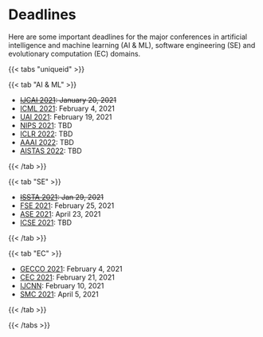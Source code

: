 # Deadlines

Here are some important deadlines for the major conferences in artificial intelligence and machine learning (AI & ML), software engineering (SE) and evolutionary computation (EC) domains.

{{< tabs "uniqueid" >}}

{{< tab "AI & ML" >}}

- ~~[IJCAI 2021](https://ijcai-21.org/): January 20, 2021~~
- [ICML 2021](https://icml.cc/Conferences/2021): February 4, 2021
- [UAI 2021](https://auai.org/uai2021/): February 19, 2021
- [NIPS 2021](https://nips.cc/): TBD
- [ICLR 2022](https://iclr.cc/): TBD
- [AAAI 2022](https://www.aaai.org/): TBD
- [AISTAS 2022](https://aistats.org/): TBD

{{< /tab >}}

{{< tab "SE" >}}

- ~~[ISSTA 2021](https://conf.researchr.org/home/issta-2021): Jan 29, 2021~~
- [FSE 2021](https://2021.esec-fse.org/): February 25, 2021
- [ASE 2021](https://conf.researchr.org/home/ase-2021): April 23, 2021
- [ICSE 2021](https://conf.researchr.org/home/icse-2022): TBD

{{< /tab >}}


{{< tab "EC" >}}

- [GECCO 2021](https://gecco-2021.sigevo.org/HomePage): February 4, 2021
- [CEC 2021](https://cec2021.mini.pw.edu.pl/en/important-dates): February 21, 2021
- [IJCNN](https://www.ijcnn.org/): February 10, 2021
- [SMC 2021](http://ieeesmc2021.org/): April 5, 2021

{{< /tab >}}

{{< /tabs >}}
